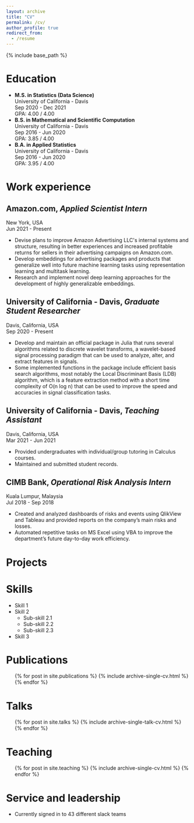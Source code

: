 ```yaml
---
layout: archive
title: "CV"
permalink: /cv/
author_profile: true
redirect_from:
  - /resume
---
```


{% include base_path %}

Education
======
* **M.S. in Statistics (Data Science)**  
  University of California - Davis  
  Sep 2020 - Dec 2021  
  GPA: 4.00 / 4.00
* **B.S. in Mathematical and Scientific Computation**   
  University of California - Davis  
  Sep 2016 - Jun 2020  
  GPA: 3.85 / 4.00
* **B.A. in Applied Statistics**  
  University of California - Davis  
  Sep 2016 - Jun 2020  
  GPA: 3.95 / 4.00

Work experience
======

## **Amazon[]().com**, *Applied Scientist Intern*  
New York, USA  
Jun 2021 - Present
- Devise plans to improve Amazon Advertising LLC's internal systems and structure, resulting in better experiences and increased profitable returns for sellers in their advertising campaigns on Amazon.com.
- Develop embeddings for advertising packages and products that generalize well into future machine learning tasks using representation learning and multitask learning.
- Research and implement novel deep learning approaches for the development of highly generalizable embeddings.

## **University of California - Davis**, *Graduate Student Researcher*  
Davis, California, USA  
Sep 2020 - Present
- Develop and maintain an official package in Julia that runs several algorithms related to discrete wavelet transforms, a wavelet-based signal processing paradigm that can be used to analyze, alter, and extract features in signals.
- Some implemented functions in the package include efficient basis search algorithms, most notably the Local Discriminant Basis (LDB) algorithm, which is a feature extraction method with a short time complexity of O(n log n) that can be used to improve the speed and accuracies in signal classification tasks.

## **University of California - Davis**, *Teaching Assistant*  
Davis, California, USA  
Mar 2021 - Jun 2021
- Provided undergraduates with individual/group tutoring in Calculus courses.
- Maintained and submitted student records.

## **CIMB Bank**, *Operational Risk Analysis Intern*  
Kuala Lumpur, Malaysia  
Jul 2018 - Sep 2018
- Created and analyzed dashboards of risks and events using QlikView and Tableau and provided reports on the company’s main risks and losses.
- Automated repetitive tasks on MS Excel using VBA to improve the department’s future day-to-day work efficiency.

Projects
=====
  
Skills
======
* Skill 1
* Skill 2
  * Sub-skill 2.1
  * Sub-skill 2.2
  * Sub-skill 2.3
* Skill 3

Publications
======
  <ul>{% for post in site.publications %}
    {% include archive-single-cv.html %}
  {% endfor %}</ul>
  
Talks
======
  <ul>{% for post in site.talks %}
    {% include archive-single-talk-cv.html %}
  {% endfor %}</ul>
  
Teaching
======
  <ul>{% for post in site.teaching %}
    {% include archive-single-cv.html %}
  {% endfor %}</ul>
  
Service and leadership
======
* Currently signed in to 43 different slack teams
